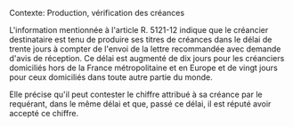 Contexte: Production, vérification des créances

L'information mentionnée à l'article R. 5121-12 indique que le créancier destinataire est tenu de produire ses titres de créances dans le délai de trente jours à compter de l'envoi de la lettre recommandée avec demande d'avis de réception. Ce délai est augmenté de dix jours pour les créanciers domiciliés hors de la France métropolitaine et en Europe et de vingt jours pour ceux domiciliés dans toute autre partie du monde.

Elle précise qu'il peut contester le chiffre attribué à sa créance par le requérant, dans le même délai et que, passé ce délai, il est réputé avoir accepté ce chiffre.